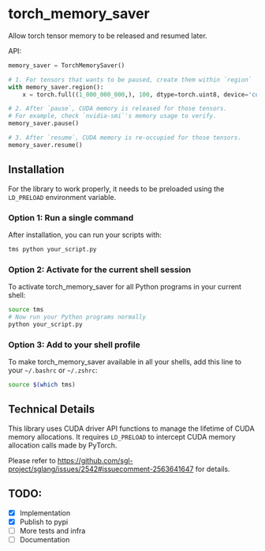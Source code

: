 # torch_memory_saver

Allow torch tensor memory to be released and resumed later.

API:

```python
memory_saver = TorchMemorySaver()

# 1. For tensors that wants to be paused, create them within `region`
with memory_saver.region():
    x = torch.full((1_000_000_000,), 100, dtype=torch.uint8, device='cuda')

# 2. After `pause`, CUDA memory is released for those tensors.
# For example, check `nvidia-smi`'s memory usage to verify.
memory_saver.pause()

# 3. After `resume`, CUDA memory is re-occupied for those tensors.
memory_saver.resume()
```

## Installation

For the library to work properly, it needs to be preloaded using the `LD_PRELOAD` environment variable.

### Option 1: Run a single command

After installation, you can run your scripts with:

```bash
tms python your_script.py
```

### Option 2: Activate for the current shell session

To activate torch_memory_saver for all Python programs in your current shell:

```bash
source tms
# Now run your Python programs normally
python your_script.py
```

### Option 3: Add to your shell profile

To make torch_memory_saver available in all your shells, add this line to your `~/.bashrc` or `~/.zshrc`:

```bash
source $(which tms)
```

## Technical Details

This library uses CUDA driver API functions to manage the lifetime of CUDA memory allocations. It requires `LD_PRELOAD` to intercept CUDA memory allocation calls made by PyTorch.

Please refer to https://github.com/sgl-project/sglang/issues/2542#issuecomment-2563641647 for details.

## TODO:

- [x] Implementation
- [x] Publish to pypi
- [ ] More tests and infra
- [ ] Documentation

